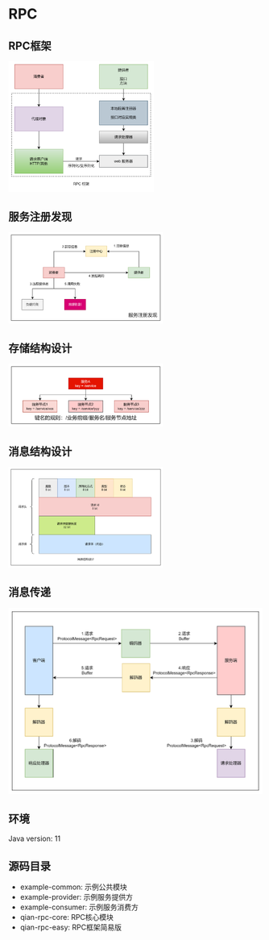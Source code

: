 # RPC

## RPC框架

<img src="README/image-20240515183215408.png" alt="image-20240515183215408" style="zoom: 30%;" />

## 服务注册发现

<img src="README/image-20240515183246186.png" alt="image-20240515183246186" style="zoom:30%;" />

## 存储结构设计

<img src="README/image-20240515230319061.png" alt="image-20240515230319061" style="zoom:30%;" />

## 消息结构设计

<img src="README/image-20240516211745407.png" alt="image-20240516211745407" style="zoom:30%;" />

## 消息传递

<img src="README/image-20240516214948654.png" alt="image-20240516214948654" style="zoom:50%;" />

## 环境

Java version: 11

## 源码目录

* example-common: 示例公共模块
* example-provider: 示例服务提供方
* example-consumer: 示例服务消费方
* qian-rpc-core: RPC核心模块
* qian-rpc-easy: RPC框架简易版

